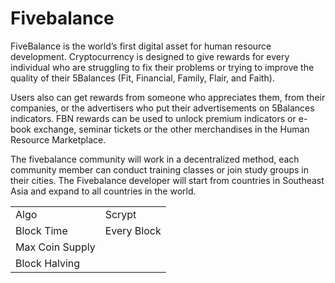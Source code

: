 # Fivebalance

FiveBalance is the world’s first digital asset for human resource development. Cryptocurrency is designed to give rewards for every individual who are struggling to fix their problems or trying to improve the quality of their 5Balances (Fit, Financial, Family, Flair, and Faith).

Users also can get rewards from someone who appreciates them, from their companies, or the advertisers who put their advertisements on 5Balances indicators. FBN rewards can be used to unlock premium indicators or e-book exchange, seminar tickets or the other merchandises in the Human Resource Marketplace.

The fivebalance community will work in a decentralized method, each community member can conduct training classes or join study groups in their cities. The Fivebalance developer will start from countries in Southeast Asia and expand to all countries in the world.

<table>
  <tr>
    <td>Algo</td>
    <td>Scrypt</td>
  </tr>
  <tr>
    <td>Block Time</td>
    <td>Every Block</td>
  </tr>
  <tr>
    <td>Max Coin Supply</td>
    <td></td>
  </tr>
  <tr>
    <td>Block Halving</td>
    <td></td>
  </tr>
</table>
